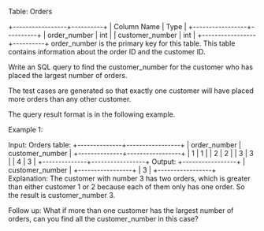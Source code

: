  Table: Orders
 
 
 +-----------------+----------+
 | Column Name     | Type     |
 +-----------------+----------+
 | order_number    | int      |
 | customer_number | int      |
 +-----------------+----------+
 order_number is the primary key for this table.
 This table contains information about the order ID and the customer ID.
 
 
 
 
 Write an SQL query to find the customer_number for the customer who has
 placed the largest number of orders.
 
 The test cases are generated so that exactly one customer will have placed
 more orders than any other customer.
 
 The query result format is in the following example.
 
 
 Example 1:
 
 
 Input: 
 Orders table:
 +--------------+-----------------+
 | order_number | customer_number |
 +--------------+-----------------+
 | 1            | 1               |
 | 2            | 2               |
 | 3            | 3               |
 | 4            | 3               |
 +--------------+-----------------+
 Output: 
 +-----------------+
 | customer_number |
 +-----------------+
 | 3               |
 +-----------------+
 Explanation: 
 The customer with number 3 has two orders, which is greater than either
 customer 1 or 2 because each of them only has one order. 
 So the result is customer_number 3.
 
 
 
 Follow up: What if more than one customer has the largest number of orders,
 can you find all the customer_number in this case?
 



